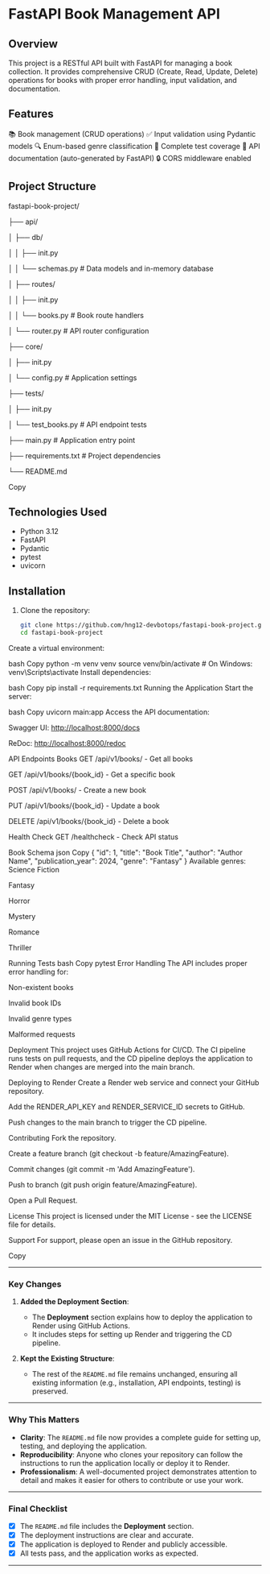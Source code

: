 # FastAPI Book Management API

## Overview

This project is a RESTful API built with FastAPI for managing a book collection. It provides comprehensive CRUD (Create, Read, Update, Delete) operations for books with proper error handling, input validation, and documentation.

## Features

📚 Book management (CRUD operations)
✅ Input validation using Pydantic models
🔍 Enum-based genre classification
🧪 Complete test coverage
📝 API documentation (auto-generated by FastAPI)
🔒 CORS middleware enabled

## Project Structure

fastapi-book-project/

├── api/

│ ├── db/

│ │ ├── init.py

│ │ └── schemas.py # Data models and in-memory database

│ ├── routes/

│ │ ├── init.py

│ │ └── books.py # Book route handlers

│ └── router.py # API router configuration

├── core/

│ ├── init.py

│ └── config.py # Application settings

├── tests/

│ ├── init.py

│ └── test_books.py # API endpoint tests

├── main.py # Application entry point

├── requirements.txt # Project dependencies

└── README.md

Copy

## Technologies Used

- Python 3.12
- FastAPI
- Pydantic
- pytest
- uvicorn

## Installation

1. Clone the repository:

   ```bash
   git clone https://github.com/hng12-devbotops/fastapi-book-project.git
   cd fastapi-book-project

   ```

Create a virtual environment:

bash
Copy
python -m venv venv
source venv/bin/activate  # On Windows: venv\Scripts\activate
Install dependencies:

bash
Copy
pip install -r requirements.txt
Running the Application
Start the server:

bash
Copy
uvicorn main:app
Access the API documentation:

Swagger UI: [http://localhost:8000/docs](http://localhost:8000/docs)

ReDoc: [http://localhost:8000/redoc](http://localhost:8000/redoc)

API Endpoints
Books
GET /api/v1/books/ - Get all books

GET /api/v1/books/{book_id} - Get a specific book

POST /api/v1/books/ - Create a new book

PUT /api/v1/books/{book_id} - Update a book

DELETE /api/v1/books/{book_id} - Delete a book

Health Check
GET /healthcheck - Check API status

Book Schema
json
Copy
{
  "id": 1,
  "title": "Book Title",
  "author": "Author Name",
  "publication_year": 2024,
  "genre": "Fantasy"
}
Available genres:
Science Fiction

Fantasy

Horror

Mystery

Romance

Thriller

Running Tests
bash
Copy
pytest
Error Handling
The API includes proper error handling for:

Non-existent books

Invalid book IDs

Invalid genre types

Malformed requests

Deployment
This project uses GitHub Actions for CI/CD. The CI pipeline runs tests on pull requests, and the CD pipeline deploys the application to Render when changes are merged into the main branch.

Deploying to Render
Create a Render web service and connect your GitHub repository.

Add the RENDER_API_KEY and RENDER_SERVICE_ID secrets to GitHub.

Push changes to the main branch to trigger the CD pipeline.

Contributing
Fork the repository.

Create a feature branch (git checkout -b feature/AmazingFeature).

Commit changes (git commit -m 'Add AmazingFeature').

Push to branch (git push origin feature/AmazingFeature).

Open a Pull Request.

License
This project is licensed under the MIT License - see the LICENSE file for details.

Support
For support, please open an issue in the GitHub repository.

Copy

---

### **Key Changes**

1. **Added the Deployment Section**:

   - The **Deployment** section explains how to deploy the application to Render using GitHub Actions.
   - It includes steps for setting up Render and triggering the CD pipeline.
2. **Kept the Existing Structure**:

   - The rest of the `README.md` file remains unchanged, ensuring all existing information (e.g., installation, API endpoints, testing) is preserved.

---

### **Why This Matters**

- **Clarity**: The `README.md` file now provides a complete guide for setting up, testing, and deploying the application.
- **Reproducibility**: Anyone who clones your repository can follow the instructions to run the application locally or deploy it to Render.
- **Professionalism**: A well-documented project demonstrates attention to detail and makes it easier for others to contribute or use your work.

---

### **Final Checklist**

- [X] The `README.md` file includes the **Deployment** section.
- [X] The deployment instructions are clear and accurate.
- [X] The application is deployed to Render and publicly accessible.
- [X] All tests pass, and the application works as expected.

---

